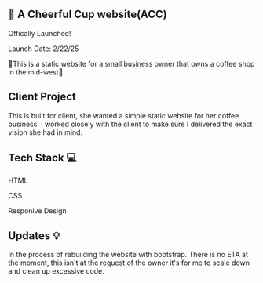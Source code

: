 ## 🍵 A Cheerful Cup website(ACC)

Offically Launched!

Launch Date: 2/22/25

💢This is a static website for a small business owner that owns a coffee shop in the mid-west💢

## Client Project 

This is built for client, she wanted a simple static website for her coffee business. I worked closely with the client to make sure I delivered the exact vision she had in mind.

## Tech Stack 💻

HTML

CSS

Responive Design

## Updates 💡

In the process of rebuilding the website with bootstrap. There is no ETA at the moment, this isn't at the request of the owner it's for me to scale down and clean up excessive code.
